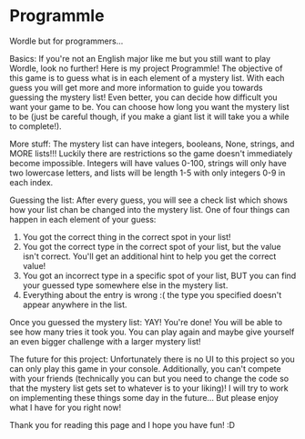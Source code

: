 # Programmle
Wordle but for programmers...

Basics:
If you're not an English major like me but you still want to play Wordle, look no further! Here is my project Programmle! The objective of this game is to guess what is in each element of a mystery list. With each guess you will get more and more information to guide you towards guessing the mystery list! Even better, you can decide how difficult you want your game to be. You can choose how long you want the mystery list to be (just be careful though, if you make a giant list it will take you a while to complete!).

More stuff:
The mystery list can have integers, booleans, None, strings, and MORE lists!!! Luckily there are restrictions so the game doesn't immediately become impossible. Integers will have values 0-100, strings will only have two lowercase letters, and lists will be length 1-5 with only integers 0-9 in each index. 

Guessing the list:
After every guess, you will see a check list which shows how your list chan be changed into the mystery list. One of four things can happen in each element of your guess:
1) You got the correct thing in the correct spot in your list!
2) You got the correct type in the correct spot of your list, but the value isn't correct. You'll get an additional hint to help you get the correct value!
3) You got an incorrect type in a specific spot of your list, BUT you can find your guessed type somewhere else in the mystery list.
4) Everything about the entry is wrong :( the type you specified doesn't appear anywhere in the list.

Once you guessed the mystery list:
YAY! You're done! You will be able to see how many tries it took you. You can play again and maybe give yourself an even bigger challenge with a larger mystery list!

The future for this project:
Unfortunately there is no UI to this project so you can only play this game in your console. Additionally, you can't compete with your friends (technically you can but you need to change the code so that the mystery list gets set to whatever is to your liking)! I will try to work on implementing these things some day in the future... But please enjoy what I have for you right now!

Thank you for reading this page and I hope you have fun! :D
